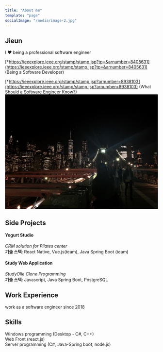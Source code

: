 ```yaml
---
title: "About me"
template: "page"
socialImage: "/media/image-2.jpg"
---
```


## Jieun

I ❤️ being a professional software engineer

[\*https://ieeexplore.ieee.org/stamp/stamp.jsp?tp=&arnumber=8405631](https://ieeexplore.ieee.org/stamp/stamp.jsp?tp=&arnumber=8405631) (Being a Software Developer)

[\*https://ieeexplore.ieee.org/stamp/stamp.jsp?arnumber=8938103](https://ieeexplore.ieee.org/stamp/stamp.jsp?arnumber=8938103) (What Should a Software Engineer Know?)
![bridge](/media/bridge.jpg)

## Side Projects

#### Yogurt Studio

_CRM solution for Pilates center_
<br />
**기술 스택**: React Native, Vue.js(team), Java Spring Boot (team)

#### Study Web Application

_StudyOlle Clone Programming_
<br />
**기술 스택**: Javascript, Java Spring Boot, PostgreSQL

## Work Experience

work as a software engineer since 2018

## Skills

Windows programming (Desktop - C#, C++)
<br />Web Front (react.js)
<br />Server programming (C#, Java-Spring boot, node.js)
